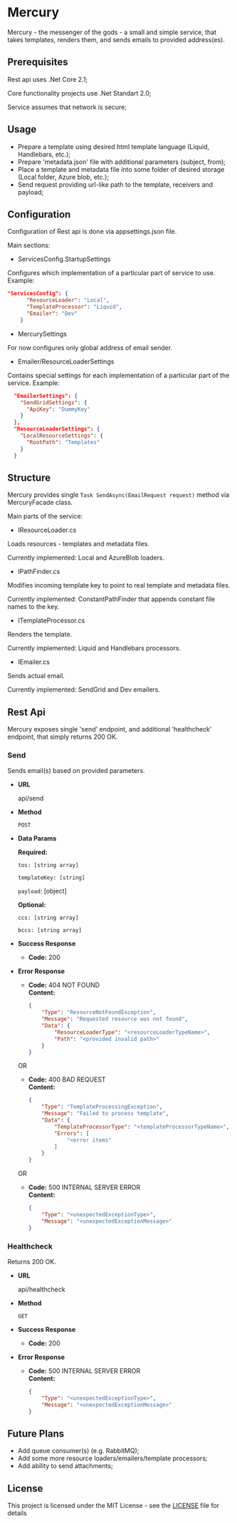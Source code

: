 # Mercury
Mercury - the messenger of the gods - a small and simple service, that takes templates, renders them, and sends emails to provided address(es).

## Prerequisites
Rest api uses .Net Core 2.1;

Core functionality projects use .Net Standart 2.0;

Service assumes that network is secure;

## Usage

* Prepare a template using desired html template language (Liquid, Handlebars, etc.);
* Prepare 'metadata.json' file with additional parameters (subject, from);
* Place a template and metadata file into some folder of desired storage (Local folder, Azure blob, etc.);
* Send request providing url-like path to the template, receivers and payload;

## Configuration

Configuration of Rest api is done via appsettings.json file.

Main sections:
* ServicesConfig.StartupSettings

Configures which implementation of a particular part of service to use.
Example:
```json
"ServicesConfig": {
      "ResourceLoader": "Local",
      "TemplateProcessor": "Liquid",
      "Emailer": "Dev"
    }
```

* MercurySettings

For now configures only global address of email sender.

* Emailer/ResourceLoaderSettings

Contains special settings for each implementation of a particular part of the service.
Example:
```json
  "EmailerSettings": {
    "SendGridSettings": {
      "ApiKey": "DummyKey"
    }
  },
  "ResourceLoaderSettings": {
    "LocalResourceSettings": {
      "RootPath": "Templates"
    }
  }
```

## Structure

Mercury provides single `Task SendAsync(EmailRequest request)` method via MercuryFacade class.

Main parts of the service:
* IResourceLoader.cs 

Loads resources - templates and metadata files.

Currently implemented: Local and AzureBlob loaders.

* IPathFinder.cs

Modifies incoming template key to point to real template and metadata files.

Currently implemented: ConstantPathFinder that appends constant file names to the key.

* ITemplateProcessor.cs

Renders the template.

Currently implemented: Liquid and Handlebars processors.

* IEmailer.cs

Sends actual email.

Currently implemented: SendGrid and Dev emailers.

## Rest Api
Mercury exposes single 'send' endpoint, and additional 'healthcheck' endpoint, that simply returns 200 OK.
### Send
Sends email(s) based on provided parameters.
* **URL**

  api/send
  
* **Method**

  `POST`
  
* **Data Params**

  **Required:**

   `tos: [string array]`
   
   `templateKey: [string]`
   
   `payload`: [object]
   
  **Optional:**
  
   `ccs: [string array]`
   
   `bccs: [string array]`
   
* **Success Response**
  * **Code:** 200
  
* **Error Response**
  * **Code:** 404 NOT FOUND <br />
    **Content:** 
    ```json
    {
        "Type": "ResourceNotFoundException",
        "Message": "Requested resource was not found",
        "Data": {
            "ResourceLoaderType": "<resourceLoaderTypeName>",
            "Path": "<provided invalid path>"
        }
    }
    ```

  OR

  * **Code:** 400 BAD REQUEST <br />
    **Content:** 
    ```json
    {
        "Type": "TemplateProcessingException",
        "Message": "Failed to process template",
        "Data": {
            "TemplateProcessorType": "<templateProcessorTypeName>",
            "Errors": [
                "<error items"
            ]
        }
    }
    ```
    
  OR

  * **Code:** 500 INTERNAL SERVER ERROR <br />
    **Content:** 
    ```json
    {
        "Type": "<unexpectedExceptionType>",
        "Message": "<unexpectedExceptionMessage>"
    }
    ```
### Healthcheck
Returns 200 OK.
* **URL**

  api/healthcheck
  
* **Method**

  `GET`
   
* **Success Response**
  * **Code:** 200
  
* **Error Response**
  * **Code:** 500 INTERNAL SERVER ERROR <br />
    **Content:** 
    ```json
    {
        "Type": "<unexpectedExceptionType>",
        "Message": "<unexpectedExceptionMessage>"
    }
    ```
## Future Plans

* Add queue consumer(s) (e.g. RabbitMQ);
* Add some more resource loaders/emailers/template processors;
* Add ability to send attachments;
    
## License
This project is licensed under the MIT License - see the [LICENSE](https://github.com/wolf8196/Mercury/blob/master/LICENSE) file for details

